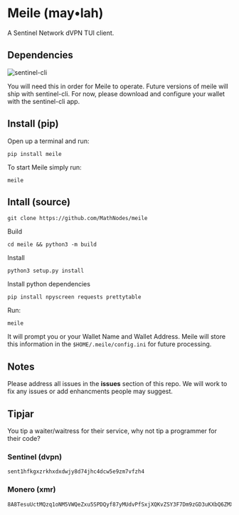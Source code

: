 # Meile (may•lah)
A Sentinel Network dVPN TUI client. 

## Dependencies
![sentinel-cli](https://github.com/sentinel-official/cli-client)

You will need this in order for Meile to operate. Future versions of meile will ship with sentinel-cli. For now, please download and configure your wallet with the sentinel-cli app. 

## Install (pip)

Open up a terminal and run:

```shell
pip install meile
```

To start Meile simply run:

```shell
meile
```

## Intall (source)

```shell
git clone https://github.com/MathNodes/meile
```

Build
```shell
cd meile && python3 -m build
```

Install
```shell
python3 setup.py install
```

Install python dependencies
```shell
pip install npyscreen requests prettytable
```

Run:
```shell
meile
```

It will prompt you or your Wallet Name and Wallet Address. 
Meile will store this information in the `$HOME/.meile/config.ini` for future processing.

## Notes
Please address all issues in the **issues** section of this repo. We will work
to fix any issues or add enhancments people may suggest. 

## Tipjar
You tip a waiter/waitress for their service, why not tip a programmer for their code?

### Sentinel (dvpn)
```shell
sent1hfkgxzrkhxdxdwjy8d74jhc4dcw5e9zm7vfzh4
```

### Monero (xmr)
```shell
8A8TesuUctMQzq1oNM5VWQeZxu5SPDQyf87yMUdvPfSxjXQKvZSY3F7Dm9zGD3uKXbQ6ZMXGRydyQAGGQvBSfeVZBtJxh8A
```




